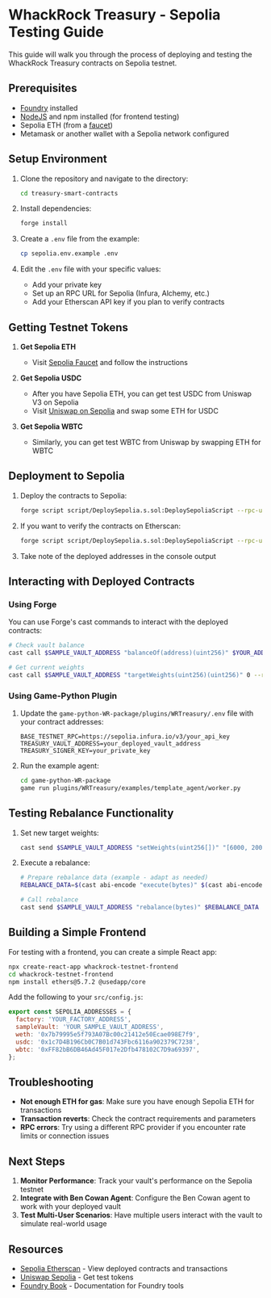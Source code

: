 # WhackRock Treasury - Sepolia Testing Guide

This guide will walk you through the process of deploying and testing the WhackRock Treasury contracts on Sepolia testnet.

## Prerequisites

- [Foundry](https://book.getfoundry.sh/getting-started/installation) installed
- [NodeJS](https://nodejs.org/) and npm installed (for frontend testing)
- Sepolia ETH (from a [faucet](https://sepoliafaucet.com/))
- Metamask or another wallet with a Sepolia network configured

## Setup Environment

1. Clone the repository and navigate to the directory:
   ```bash
   cd treasury-smart-contracts
   ```

2. Install dependencies:
   ```bash
   forge install
   ```

3. Create a `.env` file from the example:
   ```bash
   cp sepolia.env.example .env
   ```

4. Edit the `.env` file with your specific values:
   - Add your private key
   - Set up an RPC URL for Sepolia (Infura, Alchemy, etc.)
   - Add your Etherscan API key if you plan to verify contracts

## Getting Testnet Tokens

1. **Get Sepolia ETH**
   - Visit [Sepolia Faucet](https://sepoliafaucet.com/) and follow the instructions

2. **Get Sepolia USDC**
   - After you have Sepolia ETH, you can get test USDC from Uniswap V3 on Sepolia
   - Visit [Uniswap on Sepolia](https://app.uniswap.org/#/swap?chain=sepolia) and swap some ETH for USDC

3. **Get Sepolia WBTC**
   - Similarly, you can get test WBTC from Uniswap by swapping ETH for WBTC

## Deployment to Sepolia

1. Deploy the contracts to Sepolia:
   ```bash
   forge script script/DeploySepolia.s.sol:DeploySepoliaScript --rpc-url $SEPOLIA_RPC_URL --private-key $PRIVATE_KEY --broadcast
   ```

2. If you want to verify the contracts on Etherscan:
   ```bash
   forge script script/DeploySepolia.s.sol:DeploySepoliaScript --rpc-url $SEPOLIA_RPC_URL --private-key $PRIVATE_KEY --broadcast --verify --etherscan-api-key $ETHERSCAN_API_KEY
   ```

3. Take note of the deployed addresses in the console output

## Interacting with Deployed Contracts

### Using Forge

You can use Forge's cast commands to interact with the deployed contracts:

```bash
# Check vault balance
cast call $SAMPLE_VAULT_ADDRESS "balanceOf(address)(uint256)" $YOUR_ADDRESS --rpc-url $SEPOLIA_RPC_URL

# Get current weights
cast call $SAMPLE_VAULT_ADDRESS "targetWeights(uint256)(uint256)" 0 --rpc-url $SEPOLIA_RPC_URL
```

### Using Game-Python Plugin

1. Update the `game-python-WR-package/plugins/WRTreasury/.env` file with your contract addresses:
   ```
   BASE_TESTNET_RPC=https://sepolia.infura.io/v3/your_api_key
   TREASURY_VAULT_ADDRESS=your_deployed_vault_address
   TREASURY_SIGNER_KEY=your_private_key
   ```

2. Run the example agent:
   ```bash
   cd game-python-WR-package
   game run plugins/WRTreasury/examples/template_agent/worker.py
   ```

## Testing Rebalance Functionality

1. Set new target weights:
   ```bash
   cast send $SAMPLE_VAULT_ADDRESS "setWeights(uint256[])" "[6000, 2000, 2000]" --rpc-url $SEPOLIA_RPC_URL --private-key $PRIVATE_KEY
   ```

2. Execute a rebalance:
   ```bash
   # Prepare rebalance data (example - adapt as needed)
   REBALANCE_DATA=$(cast abi-encode "execute(bytes)" $(cast abi-encode "data(bytes)" "0x"))
   
   # Call rebalance
   cast send $SAMPLE_VAULT_ADDRESS "rebalance(bytes)" $REBALANCE_DATA --rpc-url $SEPOLIA_RPC_URL --private-key $PRIVATE_KEY
   ```

## Building a Simple Frontend

For testing with a frontend, you can create a simple React app:

```bash
npx create-react-app whackrock-testnet-frontend
cd whackrock-testnet-frontend
npm install ethers@5.7.2 @usedapp/core
```

Add the following to your `src/config.js`:
```javascript
export const SEPOLIA_ADDRESSES = {
  factory: 'YOUR_FACTORY_ADDRESS',
  sampleVault: 'YOUR_SAMPLE_VAULT_ADDRESS',
  weth: '0x7b79995e5f793A07Bc00c21412e50Ecae098E7f9',
  usdc: '0x1c7D4B196Cb0C7B01d743Fbc6116a902379C7238',
  wbtc: '0xFF82bB6DB46Ad45F017e2Dfb478102C7D9a69397',
};
```

## Troubleshooting

- **Not enough ETH for gas**: Make sure you have enough Sepolia ETH for transactions
- **Transaction reverts**: Check the contract requirements and parameters
- **RPC errors**: Try using a different RPC provider if you encounter rate limits or connection issues

## Next Steps

1. **Monitor Performance**: Track your vault's performance on the Sepolia testnet
2. **Integrate with Ben Cowan Agent**: Configure the Ben Cowan agent to work with your deployed vault
3. **Test Multi-User Scenarios**: Have multiple users interact with the vault to simulate real-world usage

## Resources

- [Sepolia Etherscan](https://sepolia.etherscan.io/) - View deployed contracts and transactions
- [Uniswap Sepolia](https://app.uniswap.org/#/swap?chain=sepolia) - Get test tokens
- [Foundry Book](https://book.getfoundry.sh/) - Documentation for Foundry tools 